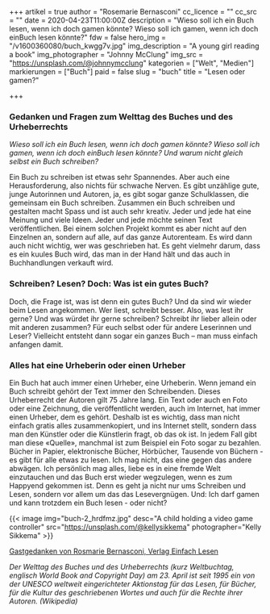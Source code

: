 +++
artikel = true
author = "Rosemarie Bernasconi"
cc_licence = ""
cc_src = ""
date = 2020-04-23T11:00:00Z
description = "Wieso soll ich ein Buch lesen, wenn ich doch gamen könnte? Wieso soll ich gamen, wenn ich doch einBuch lesen könnte?"
fdw = false
hero_img = "/v1600360080/buch_kwgg7v.jpg"
img_description = "A young girl reading a book"
img_photographer = "Johnny McClung"
img_src = "https://unsplash.com/@johnnymcclung"
kategorien = ["Welt", "Medien"]
markierungen = ["Buch"]
paid = false
slug = "buch"
title = "Lesen oder gamen?"

+++
### Gedanken und Fragen zum Welttag des Buches und des Urheberrechts

_Wieso soll ich ein Buch lesen, wenn ich doch gamen könnte? Wieso soll ich gamen, wenn ich doch einBuch lesen könnte? Und warum nicht gleich selbst ein Buch schreiben?_

Ein Buch zu schreiben ist etwas sehr Spannendes. Aber auch eine Herausforderung, also nichts für schwache Nerven. Es gibt unzählige gute, junge Autorinnen und Autoren, ja, es gibt sogar ganze Schulklassen, die gemeinsam ein Buch schreiben. Zusammen ein Buch schreiben und gestalten macht Spass und ist auch sehr kreativ. Jeder und jede hat eine Meinung und viele Ideen. Jeder und jede möchte seinen Text veröffentlichen. Bei einem solchen Projekt kommt es aber nicht auf den Einzelnen an, sondern auf alle, auf das ganze Autorenteam. Es wird dann auch nicht wichtig, wer was geschrieben hat. Es geht vielmehr darum, dass es ein kuules Buch wird, das man in der Hand hält und das auch in Buchhandlungen verkauft wird.

### Schreiben? Lesen? Doch: Was ist ein gutes Buch?

Doch, die Frage ist, was ist denn ein gutes Buch? Und da sind wir wieder beim Lesen angekommen. Wer liest, schreibt besser. Also, was lest ihr gerne? Und was würdet ihr gerne schreiben? Schreibt ihr lieber allein oder mit anderen zusammen? Für euch selbst oder für andere Leserinnen und Leser? Vielleicht entsteht dann sogar ein ganzes Buch – man muss einfach anfangen damit.

### Alles hat eine Urheberin oder einen Urheber

Ein Buch hat auch immer einen Urheber, eine Urheberin. Wenn jemand ein Buch schreibt gehört der Text immer den Schreibenden. Dieses Urheberrecht der Autoren gilt 75 Jahre lang. Ein Text oder auch en Foto oder eine Zeichnung, die veröffentlicht werden, auch im Internet, hat immer einen Urheber, dem es gehört. Deshalb ist es wichtig, dass man nicht einfach gratis alles zusammenkopiert, und ins Internet stellt, sondern dass man den Künstler oder die Künstlerin fragt, ob das ok ist. In jedem Fall gibt man diese «Quelle», manchmal ist zum Beispiel ein Foto sogar zu bezahlen. Bücher in Papier, elektronische Bücher, Hörbücher, Tausende von Büchern - es gibt für alle etwas zu lesen. Ich mag nicht, das eine gegen das andere abwägen. Ich persönlich mag alles, liebe es in eine fremde Welt einzutauchen und das Buch erst wieder wegzulegen, wenn es zum Happyend gekommen ist. Denn es geht ja nicht nur ums Schreiben und Lesen, sondern vor allem um das das Lesevergnügen. Und: Ich darf gamen und kann trotzdem ein Buch lesen - oder nicht?

{{< image img="buch-2_hrdfmz.jpg" desc="A child holding a video game controller" src="https://unsplash.com/@kellysikkema" photographer="Kelly Sikkema" >}}

[Gastgedanken von Rosmarie Bernasconi, Verlag Einfach Lesen](http://www.einfachlesen.ch/)

_Der Welttag des Buches und des Urheberrechts (kurz Weltbuchtag, englisch World Book and Copyright Day) am 23. April ist seit 1995 ein von der UNESCO weltweit eingerichteter Aktionstag für das Lesen, für Bücher, für die Kultur des geschriebenen Wortes und auch für die Rechte ihrer Autoren. (Wikipedia)_
